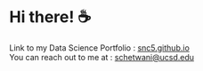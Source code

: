 # Hi there! :coffee:
Link to my Data Science Portfolio : [snc5.github.io](https://snc5.github.io/)
<br>You can reach out to me at : schetwani@ucsd.edu
